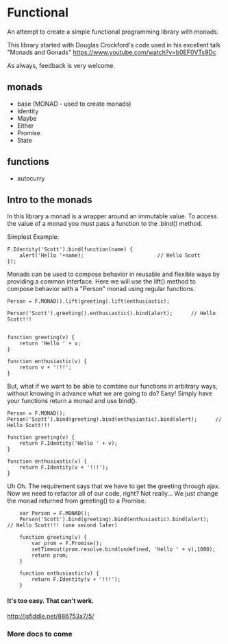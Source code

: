 # Functional

An attempt to create a simple functional programming library with monads.

This library started with Douglas Crockford's code used in his excellent talk "Monads and Gonads"
<https://www.youtube.com/watch?v=b0EF0VTs9Dc>

As always, feedback is very welcome.

## monads
* base (MONAD - used to create monads)
* Identity
* Maybe
* Either
* Promise
* State

## functions
* autocurry


## Intro to the monads

In this library a monad is a wrapper around an immutable value.
To access the value of a monad you must pass a function to the .bind() method.

Simplest Example:

    F.Identity('Scott').bind(function(name) {
        alert('Hello '+name);                        // Hello Scott
    });



Monads can be used to compose behavior in reusable and flexible ways by providing a common interface.
Here we will use the lift() method to compose behavior with a "Person" monad using regular functions.

    Person = F.MONAD().lift(greeting).lift(enthusiastic);

    Person('Scott').greeting().enthusiastic().bind(alert);      // Hello Scott!!!


    function greeting(v) {
        return 'Hello ' + v;
    }

    function enthusiastic(v) {
        return v + '!!!';
    }


But, what if we want to be able to combine our functions in arbitrary ways, without knowing in advance
what we are going to do?  Easy! Simply have your functions return a monad and use bind().

    Person = F.MONAD();
    Person('Scott').bind(greeting).bind(enthusiastic).bind(alert);      // Hello Scott!!!

    function greeting(v) {
        return F.Identity('Hello ' + v);
    }

    function enthusiastic(v) {
        return F.Identity(v + '!!!');
    }

Uh Oh.  The requirement says that we have to get the greeting through ajax.  Now we need to refactor all of our code, right?
Not really...  We just change the monad returned from greeting() to a Promise.

        var Person = F.MONAD();
        Person('Scott').bind(greeting).bind(enthusiastic).bind(alert);      // Hello Scott!!! (one second later)

        function greeting(v) {
            var prom = F.Promise();
            setTimeout(prom.resolve.bind(undefined, 'Hello ' + v),1000);
            return prom;
        }

        function enthusiastic(v) {
            return F.Identity(v + '!!!');
        }

#### It's too easy.  That can't work.
<http://jsfiddle.net/886753x7/5/>


### More docs to come